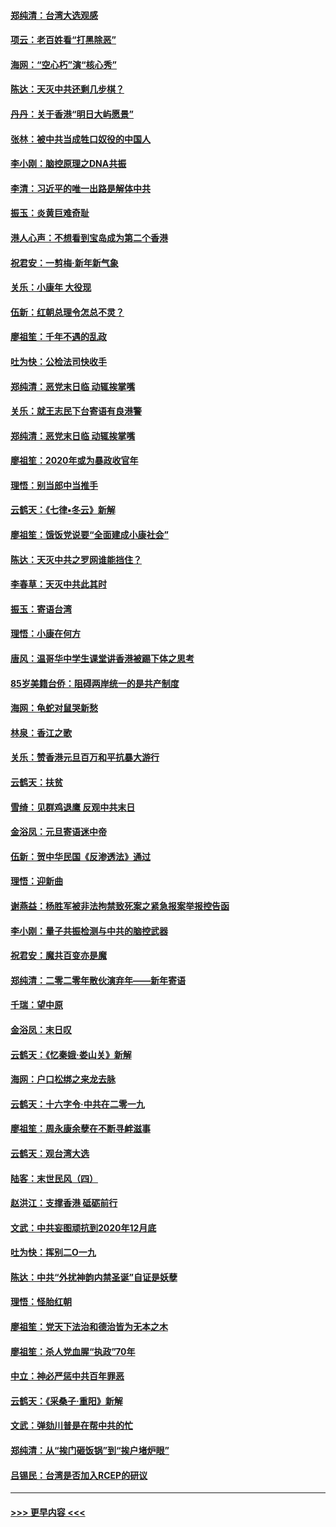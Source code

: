 #### [郑纯清：台湾大选观感](../pages/nsc993/n11786210.md?t=01121033) 
#### [项云：老百姓看“打黑除恶”](../pages/nsc993/n11785398.md?t=01121033) 
#### [海网：“空心朽”演“核心秀”](../pages/nsc993/n11783874.md?t=01121033) 
#### [陈达：天灭中共还剩几步棋？](../pages/nsc993/n11783719.md?t=01121033) 
#### [丹丹：关于香港“明日大屿愿景”](../pages/nsc993/n11783273.md?t=01121033) 
#### [张林：被中共当成牲口奴役的中国人](../pages/nsc993/n11782397.md?t=01121033) 
#### [李小刚：脑控原理之DNA共振](../pages/nsc993/n11780962.md?t=01121033) 
#### [李清：习近平的唯一出路是解体中共](../pages/nsc993/n11780866.md?t=01121033) 
#### [振玉：炎黄巨难奇耻](../pages/nsc993/n11779632.md?t=01121033) 
#### [港人心声：不想看到宝岛成为第二个香港](../pages/nsc993/n11778817.md?t=01121033) 
#### [祝君安：一剪梅‧新年新气象](../pages/nsc993/n11776340.md?t=01121033) 
#### [关乐：小康年 大役现](../pages/nsc993/n11774213.md?t=01121033) 
#### [伍新：红朝总理令怎总不灵？](../pages/nsc993/n11770813.md?t=01121033) 
#### [廖祖笙：千年不遇的乱政](../pages/nsc993/n11770373.md?t=01121033) 
#### [吐为快：公检法司快收手](../pages/nsc993/n11770359.md?t=01121033) 
#### [郑纯清：恶党末日临 动辄挨掌嘴](../pages/nsc993/n11769912.md?t=01121033) 
#### [关乐：就王志民下台寄语有良港警](../pages/nsc993/n11769903.md?t=01121033) 
#### [郑纯清：恶党末日临 动辄挨掌嘴](../pages/nsc993/n11769356.md?t=01121033) 
#### [廖祖笙：2020年或为暴政收官年](../pages/nsc993/n11768216.md?t=01121033) 
#### [理悟：别当郎中当推手](../pages/nsc993/n11768243.md?t=01121033) 
#### [云鹤天：《七律▪冬云》新解](../pages/nsc993/n11768204.md?t=01121033) 
#### [廖祖笙：饿饭党说要“全面建成小康社会”](../pages/nsc993/n11767482.md?t=01121033) 
#### [陈达：天灭中共之罗网谁能挡住？](../pages/nsc993/n11767465.md?t=01121033) 
#### [李春草：天灭中共此其时](../pages/nsc993/n11767452.md?t=01121033) 
#### [振玉：寄语台湾](../pages/nsc993/n11767432.md?t=01121033) 
#### [理悟：小康在何方](../pages/nsc993/n11767394.md?t=01121033) 
#### [唐风：温哥华中学生课堂讲香港被踢下体之思考](../pages/nsc993/n11766848.md?t=01121033) 
#### [85岁美籍台侨：阻碍两岸统一的是共产制度](../pages/nsc993/n11765043.md?t=01121033) 
#### [海网：龟蛇对鼠哭新愁](../pages/nsc993/n11764895.md?t=01121033) 
#### [林泉：香江之歌](../pages/nsc993/n11764415.md?t=01121033) 
#### [关乐：赞香港元旦百万和平抗暴大游行](../pages/nsc993/n11764382.md?t=01121033) 
#### [云鹤天：扶贫](../pages/nsc993/n11764245.md?t=01121033) 
#### [雪绮：见群鸡退鹰  反观中共末日](../pages/nsc993/n11762112.md?t=01121033) 
#### [金浴凤：元旦寄语迷中帝](../pages/nsc993/n11761788.md?t=01121033) 
#### [伍新：贺中华民国《反渗透法》通过](../pages/nsc993/n11761994.md?t=01121033) 
#### [理悟：迎新曲](../pages/nsc993/n11761152.md?t=01121033) 
#### [谢燕益：杨胜军被非法拘禁致死案之紧急报案举报控告函](../pages/nsc993/n11756134.md?t=01121033) 
#### [李小刚：量子共振检测与中共的脑控武器](../pages/nsc993/n11754518.md?t=01121033) 
#### [祝君安：魔共百变亦是魔](../pages/nsc993/n11754469.md?t=01121033) 
#### [郑纯清：二零二零年散伙演弃年——新年寄语](../pages/nsc993/n11754195.md?t=01121033) 
#### [千瑞：望中原](../pages/nsc993/n11754159.md?t=01121033) 
#### [金浴凤：末日叹](../pages/nsc993/n11752359.md?t=01121033) 
#### [云鹤天：《忆秦娥‧娄山关》新解](../pages/nsc993/n11752348.md?t=01121033) 
#### [海网：户口松绑之来龙去脉](../pages/nsc993/n11752328.md?t=01121033) 
#### [云鹤天：十六字令‧中共在二零一九](../pages/nsc993/n11752305.md?t=01121033) 
#### [廖祖笙：周永康余孽在不断寻衅滋事](../pages/nsc993/n11751013.md?t=01121033) 
#### [云鹤天：观台湾大选](../pages/nsc993/n11751007.md?t=01121033) 
#### [陆客：末世民风（四）](../pages/nsc993/n11749203.md?t=01121033) 
#### [赵洪江：支撑香港 砥砺前行](../pages/nsc993/n11748482.md?t=01121033) 
#### [文武：中共妄图顽抗到2020年12月底](../pages/nsc993/n11748446.md?t=01121033) 
#### [吐为快：挥别二O一九](../pages/nsc993/n11748411.md?t=01121033) 
#### [陈达：中共“外扰神韵内禁圣诞”自证是妖孽](../pages/nsc993/n11748226.md?t=01121033) 
#### [理悟：怪胎红朝](../pages/nsc993/n11748206.md?t=01121033) 
#### [廖祖笙：党天下法治和德治皆为无本之木](../pages/nsc993/n11748135.md?t=01121033) 
#### [廖祖笙：杀人党血腥“执政”70年](../pages/nsc993/n11745144.md?t=01121033) 
#### [中立：神必严惩中共百年罪恶](../pages/nsc993/n11744970.md?t=01121033) 
#### [云鹤天：《采桑子‧重阳》新解](../pages/nsc993/n11744948.md?t=01121033) 
#### [文武：弹劾川普是在帮中共的忙](../pages/nsc993/n11744758.md?t=01121033) 
#### [郑纯清：从“挨门砸饭锅”到“挨户堵炉眼”](../pages/nsc993/n11744745.md?t=01121033) 
#### [吕锡民：台湾是否加入RCEP的研议](../pages/nsc993/n11744701.md?t=01121033) 

----
#### [ >>> 更早内容 <<< ](../indexes/nsc993-earlier.md)
